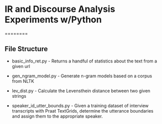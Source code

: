 # IR and Discourse Analysis Experiments w/Python
========

## File Structure

* basic_info_ret.py - Returns a handful of statistics about the text from a given url

* gen_ngram_model.py - Generate n-gram models based on a corpus from NLTK

* lev_dist.py - Calculate the Levensthein distance between two given strings

* speaker_id_utter_bounds.py - Given a training dataset of interview transcripts with Praat TextGrids, determine the utterance boundaries and assign them to the appropriate speaker.
